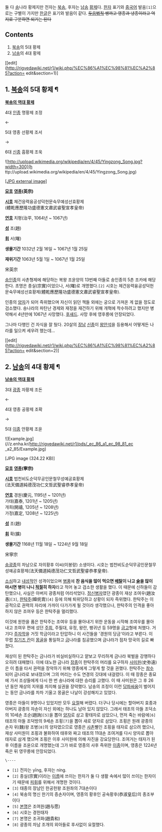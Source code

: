 둘 다 [송](%EC%86%A1.md)나라 황제지만 전자는 [북송](%EB%B6%81%EC%86%A1.md), 후자는
[남송](%EB%82%A8%EC%86%A1.md) [황제](%ED%99%A9%EC%A0%9C.md)다.
[한자](%ED%95%9C%EC%9E%90.md) 표기와 [중국어](%EC%A4%91%EA%B5%AD%EC%96%B4.md)
발음`[1]`으로는 구별이 가지만 [한글](%ED%95%9C%EA%B8%80.md)은 표기와 발음이 같다. <del>[두음법칙](%EB%91%90%EC%9D%8C%20%EB%B2%95%EC%B9%99.md) 쌩까고 영종과 녕종이라고 억지로 구분하면 되기는
된다</del>

## Contents

    

1. [북송](%EB%B6%81%EC%86%A1.md)의 5대 황제 
2. [남송](%EB%82%A8%EC%86%A1.md)의 4대 황제 

[[edit](http://rigvedawiki.net/r1/wiki.php/%EC%86%A1%EC%98%81%EC%A2%85?action=
edit&section=1)]

## 1. [북송](%EB%B6%81%EC%86%A1.md)의 5대 황제 ¶

**[북송의 역대 황제](%EB%B6%81%EC%86%A1#s-10.md)**

4대 [인종](%EC%86%A1%EC%9D%B8%EC%A2%85.md) 명황제 조정

←

5대 영종 선황제 조서

→

6대 [신종](%EC%86%A1%EC%8B%A0%EC%A2%85.md) 흠황제 조욱

  

![http://upload.wikimedia.org/wikipedia/en/4/45/Yingzong_Song.jpg?width=300](h
ttp://upload.wikimedia.org/wikipedia/en/4/45/Yingzong_Song.jpg)

[[JPG external
image]](http://upload.wikimedia.org/wikipedia/en/4/45/Yingzong_Song.jpg)

**[묘호](%EB%AC%98%ED%98%B8.md)**
**[영종](%EC%98%81%EC%A2%85.md)(英宗)**

**[시호](%EC%8B%9C%ED%98%B8.md)**
체건응력융공성덕헌문숙무예성선효황제  
(體乾應歷隆功盛德憲文肅武睿聖宣孝皇帝)

**[연호](%EC%97%B0%ED%98%B8.md)**
치평(治平, 1064년 ~ 1067년)

**[성](%EC%84%B1.md)**
조(趙)

**[휘](%ED%9C%98.md)**
서(曙)

**생몰기간**
1032년 2월 16일 ~ 1067년 1월 25일

**재위기간**
1063년 5월 1일 ~ 1067년 1월 25일

  

宋英宗

  

[송인종](%EC%86%A1%EC%9D%B8%EC%A2%85.md)의 사촌형제에 해당하는 복왕 조윤양의 13번째 아들로 송인종의 5촌
조카에 해당한다. 초명은 종실(宗實)이었으나, 서(曙)로 개명했다.`[2]` 시호는
체건응력융공성덕헌문숙무예성선효황제(體乾應歷隆功盛德憲文肅武睿聖宣孝皇帝).

  

인종의 [양자](%EC%96%91%EC%9E%90.md)가 되어 즉위했으며 자신이 읽던 책들 외에는 궁으로 가져온 게 없을 정도로
검소했다. 송나라의 파탄난 경제와 재정을 재건하기 위해 개혁에 착수하려고 했지만 병약해서 4년만에 1067년 사망했다.
[후새드](%ED%9B%84%EC%83%88%EB%93%9C.md). 사망 후에 영후릉에 안장되었다.

  

그나마 다행인 건 자식을 잘 뒀다. 20살의 [장남](%EC%9E%A5%EB%82%A8.md)
[신종](%EC%86%A1%EC%8B%A0%EC%A2%85.md)이
[왕안석](%EC%99%95%EC%95%88%EC%84%9D.md)을 등용해서 어떻게든 나라를 일으켜 세우려 했는데...

  
  

[[edit](http://rigvedawiki.net/r1/wiki.php/%EC%86%A1%EC%98%81%EC%A2%85?action=
edit&section=2)]

## 2. [남송](%EB%82%A8%EC%86%A1.md)의 4대 황제 ¶

**[남송의 역대 황제](%EB%82%A8%EC%86%A1#s-3.md)**

3대 [광종](%EC%86%A1%EA%B4%91%EC%A2%85.md) 자황제 조돈

←

4대 영종 공황제 조확

→

5대 [이종](%EC%9D%B4%EC%A2%85.md) 안황제 조윤

  

![Example.jpg](//z.enha.kr/http://rigvedawiki.net/r1/pds/_ec_86_a1_ec_98_81_ec
_a2_85/Example.jpg)

[JPG image (324.22 KB)]

**[묘호](%EB%AC%98%ED%98%B8.md)**
**[영종](%EC%98%81%EC%A2%85.md)(寧宗)**

**[시호](%EC%8B%9C%ED%98%B8.md)**
법천비도순덕무공인문철무성예공효황제  
(法天備道純德茂功仁文哲武聖睿恭孝皇帝)

**[연호](%EC%97%B0%ED%98%B8.md)**
경원(慶元, 1195년 ~ 1201년)  
가태(嘉泰, 1201년 ~ 1205년)  
개희(開禧, 1205년 ~ 1208년)  
가정(嘉定, 1208년 ~ 1225년)

**[성](%EC%84%B1.md)**
조(趙)

**[휘](%ED%9C%98.md)**
확(擴)

**생몰기간**
1168년 11월 18일 ~ 1224년 9월 18일

  

宋寧宗

  

[송광종](%EC%86%A1%EA%B4%91%EC%A2%85.md)의 차남으로 자의황후 이씨(이봉랑) 소생이다. 시호는
법천비도순덕무공인문철무성예공효황제(法天備道純德茂功仁文哲武聖睿恭孝皇帝).

  

[소심](%EC%86%8C%EC%8B%AC.md)하고 [내성적](%EB%82%B4%EC%84%B1%EC%A0%81.md)인
성격이었으며 [병풍](%EB%B3%91%ED%92%8D.md)에 **찬 음식을 많이 먹으면
[배탈](%EB%B0%B0%ED%83%88.md)이 나고 [술](%EC%88%A0.md)을 많이 마시면 병이 나니
[적절](%EC%A0%81%EC%A0%88.md)히 하자**라고 적어 놓고 검소한 생활을 했다. 이 때문에 신하들이 감탄했으나, 사실은
아버지 광종처럼 어리석었다. [정신병자](%EC%A0%95%EC%8B%A0%EB%B3%91%EC%9E%90.md)였던 광종이 재상
조여우(趙汝愚)`[3]`, [한탁주](%ED%95%9C%ED%83%81%EC%A3%BC.md)(韓侂胄)`[4]` 등에 의해 퇴위당하고
상황이 되자 즉위했다. 한탁주는 이 공적으로 권력의 자리에 가까이 다가가게 될 것이라 생각했으나, 한탁주의 인격을 좋아하지 않은 조여우 등은
한탁주을 멀리했다.  

이것에 원한을 품은 한탁주는 조여우 등을 몰아내기 위한 운동을 시작해 조여우를 몰아내고 조여우 편에 섰던
[주희](%EC%A3%BC%ED%9D%AC.md), 주필대, 유정, 왕란, 팽귀년 등 59명을
[금고](%EA%B8%88%EA%B3%A0.md)형에 처했다. 거기다
[주자학](%EC%A3%BC%EC%9E%90%ED%95%99.md)을 거짓 학금이라고 탄압하니 이 사건들을 '경원의 당금'이라고
부른다. 이 무렵 [칭기즈 칸](%EC%B9%AD%EA%B8%B0%EC%A6%88%20%EC%B9%B8.md)이
[몽골](%EB%AA%BD%EA%B3%A8.md)을 통일하고 [금](%EA%B8%88.md)나라를 침공했으며 금나라가 점차 망국의
길로 빠졌다.

  

재상이 된 한탁주는 금나라가 비실비실하다고 얕보고 무리하게 금나라 북벌을 강행하다 오히려 대패했다. 이에 대노한 금나라
[장종](%EC%9E%A5%EC%A2%85.md)이 한탁주의 머리를 요구하자
[사미원](%EC%82%AC%EB%AF%B8%EC%9B%90.md)(史弥遠)은 이 틈을 타서 권력을 장악하기 위해 영종에게 그렇게 할
것을 권했다. 한탁주는 [참수](%EC%B0%B8%EC%88%98.md)되어 금나라로 보내졌으며 그의 머리는 수도 연경의 깃대에
내걸렸다. 이 때 장종은 종묘에 가서 조상들에게 다시 한 번 송나라에 대한 승리를 고했다. 이 때 사미원은 그 후 26년 동안 재상의 지위를
차지해 실권을 장악했다. 남송의 조정이 이런 [당파싸움](%EB%8B%B9%ED%8C%8C%EC%8B%B8%EC%9B%80.md)이
벌어지는 동안 금나라를 차차 기울고 몽골은 나날이 강성해지고 있었다.

  

영종은 아들이 9명이나 있었지만 모두 [요절](%EC%9A%94%EC%A0%88.md)해 버렸다. 더구나 당시에는 할아버지 효종과
아버지 광종의 자손이 자신 외에는 하나도 남아 있지 않았다. 그래서 태조의 아들 조덕소의 10세손 조순(趙詢)`[5]`을 뽑아
[양자](%EC%96%91%EC%9E%90.md)로 삼고 황태자로 삼았으나, 먼저 죽는 바람에`[6]` 태조의 아들 조덕방의 9세손
조횡`[7]`을 뽑아 새로 양자로 삼았다. 조횡은 원래 광종의 손자 위(魏)왕 조병`[8]`의 양자였으므로 영종은
[사촌](%EC%82%AC%EC%B4%8C.md)뻘인 조횡을 태자로 삼으려 했으나, 재상 사미원이 조횡과 불화하여 태후와 짜고 태조의
11대손 조여겨를 다시 양자로 뽑아 태자로 삼게 했으며 조횡은 이후 사미원에 의해 자진을 강요당한다. 조여거는 태자가 된 후 이름을 조윤으로
개명했는데 그가 바로 영종의 사후 즉위한 [이종](%EC%9D%B4%EC%A2%85.md)이며, 영종은 1224년 죽은 뒤 영무릉에
안장되었다.

`\----`

  * `[1]` 전자는 yīng, 후자는 níng.
  * `[2]` 종실(宗實)이라는 [이름](%EC%9D%B4%EB%A6%84.md)에 쓰이는 한자가 둘 다 생활 속에서 많이 쓰이는 한자이기 때문에 [피휘](%ED%94%BC%ED%9C%98.md)를 위해서 개명한 것이다.
  * `[3]` 태종의 장남인 한공헌왕 조원좌의 7대손이다
  * `[4]` 북송의 명신 한기의 증손자이며, 영종의 황후인 공숙황후(恭淑皇后)의 종조부이다
  * `[5]` [본명](%EB%B3%B8%EB%AA%85.md)은 조여원(趙与愿)
  * `[6]` 시호는 경헌태자
  * `[7]` 본명은 조귀화(趙貴和)
  * `[8]` 광종의 차남 조개의 외아들로 후사없이 요절했다.

